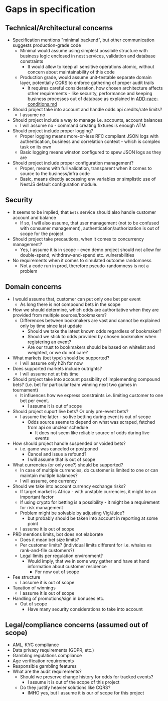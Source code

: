 # Gaps in specification

## Technical/Architectural concerns
* Specification mentions "minimal backend", but other communication suggests production-grade code
  * Minimal would assume using simplest possibile structure with business logic enclosed in nest services, validation and database constraints
    * It would allow to keep all sensitive operations atomic, without concern about maintainability of this code
  * Production grade, would assume unit-testable separate domain layer, potentially CQRS to enforce gathering of proper audit trails
    * It requires careful consideration, how chosen architecture affects other requirements - like security, performance and keeping business processes out of database as explained in [ADD-race-conditions.md](ADD-race-conditions.md)  
* Should project take into account and handle odds api credits/rate limits?
  * I assume no
* Should project include a way to manage i.e. accounts, account balances
  * I will assume no - command creating fixtures is enough ATM
* Should project include proper logging?
  * Proper logging means more-or-less RFC compliant JSON logs with authentication, business and correlation context - which is complex task on its own 
  * Basic logging means winston configured to spew JSON logs as they are 
* Should project include proper configuration management? 
  * Proper, means with full validation, transparent when it comes to source to the business/infra code 
  * Basic, means directly accessing env variables or simplistic use of NestJS default configuration module.  

## Security
* It seems to be implied, that `bets` service should also handle customer account and balance
    * If so, I will also assume, that user management (not to be confused with consumer management), authentication/authorization is out of scope for the project
* Should project take precautions, when it comes to concurrency management?
    * Yes, I assume it is in scope - even demo project should not allow for double-spend, withdraw-and-spend etc. vulnerabilities
* No requirements when it comes to simulated outcome randomness 
  * Not a code run in prod, therefore pseudo-randomness is not a problem 

## Domain concerns 
* I would assume that, customer can put only one bet per event 
  * As long there is not compound bets in the scope
* How we should determine, which odds are authoritative when they are provided from multiple sources/bookmakers?
    * Differences between bookmakers are vast and cannot be explained only by time since last update
        * Should we take the latest known odds regardless of bookmaker?
        * Should we stick to odds provided by chosen bookmaker when registering an event?
        * Are our trust to bookmakers should be based on whitelist and weighted, or we do not care? 
* What markets (bet type) should be supported?
    * I will assume only h2h for now
* Does supported markets include outrights?
    * I will assume not at this time
* Should project take into account possibility of implementing compound bets? (i.e. bet for particular team winning next two games in tournament)
    * It influences how we express constraints i.e. limiting customer to one bet per event.
        * I assume it is out of scope
* Should project suport live bets? Or only pre-event bets?
    * I assume the latter - so live betting during event is out of scope
        * Odds source seems to depend on what was scraped, fetched from api on unclear schedule
            * It does not seem like reliable source of odds during live events
* How should project handle suspended or voided bets?
    * i.e. game was canceled or postponed
      * Cancel and issue a refound?
      * I will assume that is out of scope
* What currencies (or only one?) should be supported?
    * In case of multiple currencies, do customer is limited to one or can maintain multiple balances?
    * I will assume, one currency
* Should we take into account currency exchange risks?
    * If target market is Africa - with unstable currencies, it might be an important factor
    * If using crypto for betting is a possibility - it might be a requirement for risk management
    * Problem might be solvable by adjusting Vig/Juice?
      * but probably should be taken into account in reporting at some point
    * I assume it is out of scope
* PRD mentions limits, bot does not elaborate 
  * Does it mean bet size limits?
  * Per customer limits? (individual limits different for i.e. whales vs rank-and-file customers?)
  * Legal limits per regulation environment? 
    * Would imply, that we in some way gather and have at hand information about customer residence
      * For now out of scope 
* Fee structure 
  * I assume it is out of scope
* Taxation of winnings 
  * I assume it is out of scope 
* Handling of promotions/sign in bonuses etc.
  * Out of scope
    * Have many security considerations to take into account 

## Legal/compliance concerns (assumed out of scope)
* AML, KYC compliance
* Data privacy requirements (GDPR, etc.)
* Gambling regulations compliance
* Age verification requirements
* Responsible gambling features
* What are the audit requirements?
    * Should we preserve change history for odds for tracked events?
        * I assume it is out of the scope of this project
    * Do they justify heavier solutions like CQRS?
        * IMHO yes, but I assume it is our of scope for this project
